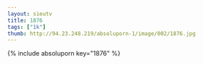 ```yaml
--- 
layout: sieutv
title: 1876
tags: ["1k"]
thumb: http://94.23.248.219/absoluporn-1/image/002/1876.jpg
---
```

{% include absoluporn key="1876" %} 
